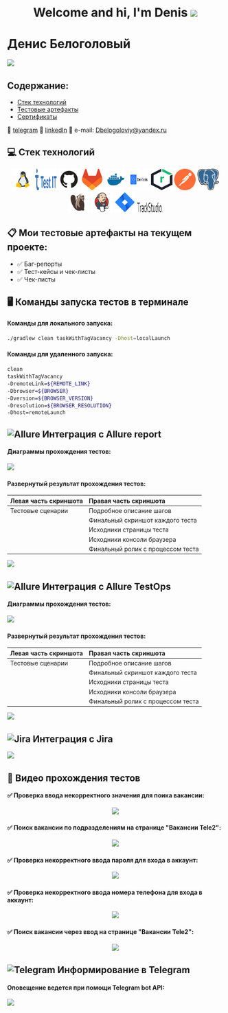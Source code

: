 <h1 align="center">Welcome and hi, I'm Denis
<img src="https://github.com/blackcater/blackcater/raw/main/images/Hi.gif" height="32"/></h1>



# Денис Белоголовый

<kbd>[![](images/Тайм-менеджмен.jpg)](https://msk.tele2.ru/about/career/vacancies)</kbd>

## Содержание:
+ [Стек технологий](#computer-Стек-технологий)
+ [Тестовые артефакты](#clipboard-Тестовые-артефакты)
+ [Сертификаты](#clipboard-Сертификаты)

:icecream: <a target="_blank" href="https://t.me/runciterr">telegram</a>
:doughnut: <a target="_blank" href="https://www.linkedin.com/in/denis-belogoloviy-01924b258/">linkedIn</a>
:fried_shrimp: e-mail: Dbelogoloviy@yandex.ru </a>




## :computer: Стек технологий
<p align="center">
<a href="https://https://linux.org/)/"><img src="logo/linux.svg" width="50" height="50"  alt="Linux"/></a>
<a href="https://https://testit.software/"><img src="logo/testIT.svg" width="50" height="50"  alt="testIT"/></a>
<a href="https://github.com/"><img src="logo/github.svg" width="50" height="50"  alt="Github"/></a>
<a href="https://www.about.gitlab.com/"><img src="logo/gitlab.svg" width="50" height="50"  alt="Gitlab"/></a>
<a href="https://docker.com/"><img src="logo/dockercom.svg" width="50" height="50"  alt="Docker"/></a>
<a href="https://DevToolshere/"><img src="logo/devtools-logo.svg" width="50" height="50"  alt="DevTools"/></a>
<a href="https://sonatype.com/products/nexus-repository/"><img src="logo/nexusrepo_icon.svg" width="50" height="50"  alt="Nexus Sonatype"/></a>
<a href="https://postman.com/"><img src="logo/postman-icon-svgrepo-com.svg" width="50" height="50"  alt="Postman"/></a>
<a href="https://dbeaver.io.com/"><img src="logo/postgresql.svg" width="50" height="50"  alt="PostgreSQL"/></a>
<a href="https://dbeaver.io.com/"><img src="logo/DBeaver_logo.svg" width="50" height="50"  alt="DBeaver"/></a>
<a href="https://www.jenkins.io/"><img src="logo/jenkins.svg" width="50" height="50"  alt="Jenkins"/></a>
<a href="https://www.atlassian.com/software/jira"><img src="logo/jira.svg" width="50" height="50"  alt="Jira"/></a>
<a href="https://trackstudio.ru/"><img src="logo/trackstudio_logo.svg" width="60" height="25"  alt="TrackStudio"/></a>
</p>

## :clipboard: Мои тестовые артефакты на текущем проекте: 
+ :white_check_mark: Баг-репорты
+ :white_check_mark: Тест-кейсы и чек-листы
+ :white_check_mark: Чек-листы











## :desktop_computer: Команды запуска тестов в терминале
#### Команды для локального запуска:
```bash
./gradlew clean taskWithTagVacancy -Dhost=localLaunch
```

#### Команды для удаленного запуска:
```bash
clean
taskWithTagVacancy
-DremoteLink=${REMOTE_LINK}
-Dbrowser=${BROWSER}
-Dversion=${BROWSER_VERSION}
-Dresolution=${BROWSER_RESOLUTION}
-Dhost=remoteLaunch
```

## <img width="5%" title="Allure" src="images/logo/allureReport.svg"> Интеграция с Allure report
#### Диаграммы прохождения тестов:
<kbd>[![](images/screenshots/AllureReportScheme.jpg)](https://jenkins.autotests.cloud/job/Loarlam-QA_GURU_13_DIPLOM_UI/allure/)</kbd>

#### Развернутый результат прохождения тестов:
| Левая часть скриншота | Правая часть скриншота            |
|:----------------------|:----------------------------------|
| Тестовые сценарии     | Подробное описание шагов          |
|                       | Финальный скриншот каждого теста  |
|                       | Исходники страницы теста          |
|                       | Исходники консоли браузера        |
|                       | Финальный ролик с процессом теста |

<kbd>[![](images/screenshots/AllureReportTestCases.jpg)](https://jenkins.autotests.cloud/job/Loarlam-QA_GURU_13_DIPLOM_UI/allure/#suites/dd42ccbcb85ab2254f42f38d37f17b1d)</kbd>

## <img width="5%" title="Allure" src="images/logo/allureTestOps.svg"> Интеграция с Allure TestOps
#### Диаграммы прохождения тестов:
<kbd>![](images/screenshots/AllureTestopsScheme.jpg)</kbd>

#### Развернутый результат прохождения тестов:
| Левая часть скриншота | Правая часть скриншота            |
|:----------------------|:----------------------------------|
| Тестовые сценарии     | Подробное описание шагов          |
|                       | Финальный скриншот каждого теста  |
|                       | Исходники страницы теста          |
|                       | Исходники консоли браузера        |
|                       | Финальный ролик с процессом теста |

<kbd>![](images/screenshots/AllureTestOpsTestCases.jpg)</kbd>

## <img width="5%" title="Jira" src="images/logo/jira.svg"> Интеграция с Jira
<kbd>![](images/screenshots/JiraResult.jpg)</kbd>

## :cinema: Видео прохождения тестов
#### :white_check_mark: Проверка ввода некорректного значения для поика вакансии:
<p align="center">
  <img src="images/gif/VideoResult1.gif">
</p>

#### :white_check_mark: Поиск вакансии по подразделениям на странице "Вакансии Tele2":
<p align="center">
  <img src="images/gif/VideoResult2.gif">
</p>

#### :white_check_mark: Проверка некорректного ввода пароля для входа в аккаунт:
<p align="center">
  <img src="images/gif/VideoResult3.gif">
</p>

#### :white_check_mark: Проверка некорректного ввода номера телефона для входа в аккаунт:
<p align="center">
  <img src="images/gif/VideoResult4.gif">
</p>

#### :white_check_mark: Поиск вакансии через ввод на странице "Вакансии Tele2":
<p align="center">
  <img src="images/gif/VideoResult5.gif">
</p>

## <img width="5%" title="Telegram" src="images/logo/telegram.svg"> Информирование в Telegram
#### Оповещение ведется при помощи Telegram bot API:
<kbd>![](images/screenshots/TelegramResult.jpg)</kbd>
